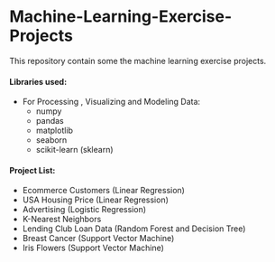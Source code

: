 # Machine-Learning-Exercise-Projects

This repository contain some the machine learning exercise projects.

#### Libraries used:
* For Processing , Visualizing and Modeling Data:
    * numpy
    * pandas
    * matplotlib
    * seaborn
    * scikit-learn (sklearn)


#### Project List:
   * Ecommerce Customers (Linear Regression)
   * USA Housing Price (Linear Regression)
   * Advertising (Logistic Regression)
   * K-Nearest Neighbors
   * Lending Club Loan Data (Random Forest and Decision Tree)
   * Breast Cancer (Support Vector Machine)
   * Iris Flowers (Support Vector Machine)
